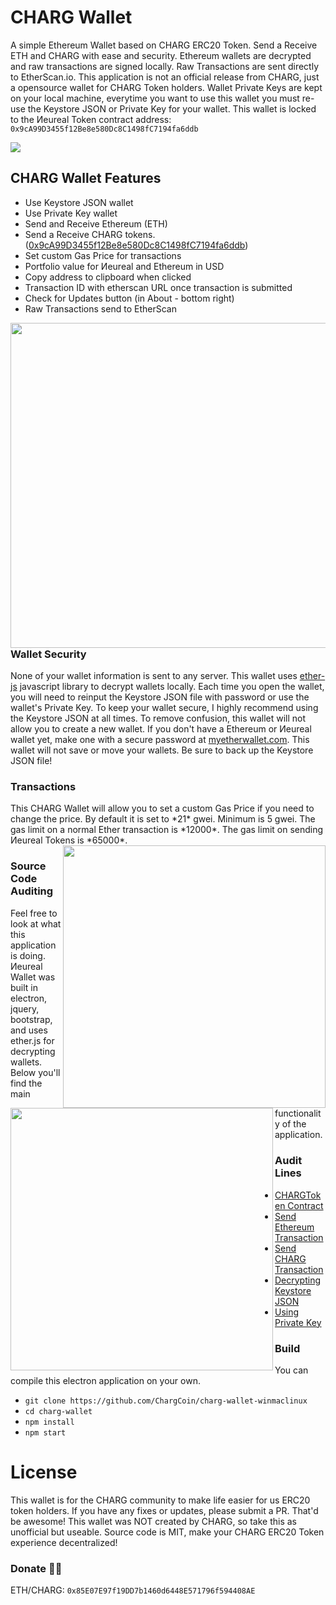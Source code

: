 # CHARG Wallet
A simple Ethereum Wallet based on CHARG ERC20 Token. Send a Receive ETH and CHARG with ease and security. Ethereum wallets are decrypted and raw transactions are signed locally. Raw Transactions are sent directly to EtherScan.io. This application is not an official release from CHARG, just a opensource wallet for CHARG Token holders. Wallet Private Keys are kept on your local machine, everytime you want to use this wallet you must re-use the Keystore JSON or Private Key for your wallet.
This wallet is locked to the Иeureal Token contract address: `0x9cA99D3455f12Be8e580Dc8C1498fC7194fa6ddb`

  <img src="http://i.imgur.com/">

## CHARG Wallet Features
- Use Keystore JSON wallet
- Use Private Key wallet
- Send and Receive Ethereum (ETH)
- Send a Receive CHARG tokens. ([0x9cA99D3455f12Be8e580Dc8C1498fC7194fa6ddb](https://etherscan.io/address/0x9cA99D3455f12Be8e580Dc8C1498fC7194fa6ddb))
- Set custom Gas Price for transactions
- Portfolio value for Иeureal and Ethereum in USD
- Copy address to clipboard when clicked
- Transaction ID with etherscan URL once transaction is submitted
- Check for Updates button (in About - bottom right)
- Raw Transactions send to EtherScan

<img align="left" width="520" src="http://i.imgur.com/"><h3>Wallet Security</h3>
None of your wallet information is sent to any server. This wallet uses [ether-js](https://docs.ethers.io/ethers.js/index.html) javascript library to decrypt wallets locally. Each time you open the wallet, you will need to reinput the Keystore JSON file with password or use the wallet's Private Key. To keep your wallet secure, I highly recommend using the Keystore JSON at all times. To remove confusion, this wallet will not allow you to create a new wallet. If you don't have a Ethereum or Иeureal wallet yet, make one with a secure password at [myetherwallet.com](https://www.myetherwallet.com/). This wallet will not save or move your wallets. Be sure to back up the Keystore JSON file!

<h3>Transactions</h3>
This CHARG Wallet will allow you to set a custom Gas Price if you need to change the price. By default it is set to *21* gwei. Minimum is 5 gwei. The gas limit on a normal Ether transaction is *12000*. The gas limit on sending Иeureal Tokens is *65000*.

<img align="right" width="420" src="http://i.imgur.com/">

<img align="left" width="420" src="http://i.imgur.com/">


<h3>Source Code Auditing</h3>
Feel free to look at what this application is doing. Иeureal Wallet was built in electron, jquery, bootstrap, and uses ether.js for decrypting wallets. Below you'll find the main functionality of the application.

### Audit Lines
- [CHARGToken Contract](https://github.com/hunterlong/neureal-wallet/blob/master/js/main.js#L22)
- [Send Ethereum Transaction](https://github.com/hunterlong/neureal-wallet/blob/master/js/main.js#L319)
- [Send CHARG Transaction](https://github.com/hunterlong/neureal-wallet/blob/master/js/main.js#L367)
- [Decrypting Keystore JSON](https://github.com/hunterlong/neureal-wallet/blob/master/js/main.js#L276)
- [Using Private Key](https://github.com/hunterlong/neureal-wallet/blob/master/js/main.js#L163)

### Build
You can compile this electron application on your own.
- `git clone https://github.com/ChargCoin/charg-wallet-winmaclinux`
- `cd charg-wallet`
- `npm install`
- `npm start`

# License
This wallet is for the CHARG community to make life easier for us ERC20 token holders. If you have any fixes or updates, please submit a PR. That'd be awesome! This wallet was NOT created by CHARG, so take this as unofficial but useable. Source code is MIT, make your CHARG ERC20 Token experience decentralized!

### Donate :beer::bug:
ETH/CHARG: `0x85E07E97f19DD7b1460d6448E571796f594408AE`
